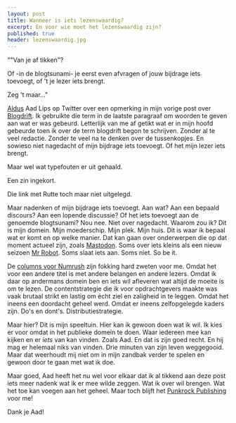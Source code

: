```yaml
---
layout: post
title: Wanneer is iets lezenswaardig?
excerpt: En voor wie moet het lezenswaardig zijn?
published: true
header: lezenswaardig.jpg
---
```


""Van je af tikken"?

Of -in de blogtsunami- je eerst even afvragen of jouw bijdrage iets toevoegt, of 't je lezer iets brengt.

Zeg 't maar..."

[Aldus][1] Aad Lips op Twitter over een opmerking in mijn vorige post over [Blogdrift][2]. Ik gebruikte die term in de laatste paragraaf om woorden te geven aan wat er was gebeurd. Letterlijk van me af getikt wat er in mijn hoofd gebeurde toen ik over de term blogdrift begon te schrijven. 
Zonder al te veel redactie. Zonder te veel na te denken over de tussenkopjes. En sowieso niet nagedacht of mijn bijdrage iets toevoegt. Of het mijn lezer iets brengt. 

Maar wel wat typefouten er uit gehaald. 

Een zin ingekort.

Die link met Rutte toch maar niet uitgelegd. 

Maar nadenken of mijn bijdrage iets toevoegt. Aan wat? Aan een bepaald discours? Aan een lopende discussie? Of het iets toevoegt aan de genoemde blogtsunami? 
Nou nee. Niet over nagedacht. Waarom zou ik? Dit is mijn domein. Mijn moederschip. Mijn plek. Mijn huis. Dit is waar ík bepaal wat er komt en op welke manier. Dat kan gaan over onderwerpen die op dat moment actueel zijn, zoals [Mastodon][3]. Soms over iets kleins als een nieuw seizoen [Mr Robot][4]. Soms slaat iets aan. Soms niet. So be it. 

De [columns voor Numrush][5] zijn fokking hard zweten voor me. Omdat het voor een andere titel is met andere belangen en andere lezers. Omdat ik daar op andermans domein ben en iets wil afleveren wat altijd de moeite is om te lezen.
De contentstrategie die ik voor opdrachtgevers maakte was vaak brutaal strikt en lastig om écht ziel en zaligheid in te leggen. Omdat het ineens een doordacht geheel werd. Omdat er ineens zelfopgelegde kaders zijn. Do's en dont's. Distributiestrategie. 

Maar hier? Dit is mijn speeltuin. Hier kan ik gewoon doen wat ik wil. Ik kies er voor omdat in het publieke domein te doen. Waar iedereen mee kan kijken en er _iets_ van kan vinden. Zoals Aad. En dat is zijn goed recht. En hij mag er helemaal niks van vinden. Drie minuten van zijn leven weggegooid. Maar dat weerhoudt mij niet om in mijn zandbak verder te spelen en gewoon door te gaan met wat ik doe. 

Maar goed, Aad heeft het nu wel voor elkaar dat ik al tikkend aan deze post iets meer nadenk wat ik er mee wilde zeggen. Wat ik over wil brengen. Wat het toe kan voegen aan het geheel. Maar toch blijft het [Punkrock Publishing][6] voor me!

Dank je Aad!



[1]:	https://twitter.com/AadLips/status/930465293230657537
[2]:	/blogdrift
[3]:	http://diggingthedigital.com/Mastodon-embed/
[4]:	http://diggingthedigital.com/mrrobot/
[5]:	http://diggingthedigital.com/Numrush-columns/
[6]:	http://diggingthedigital.com/Punkrock-Publishing/